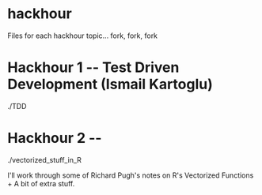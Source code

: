 # hackhour
Files for each hackhour topic... fork, fork, fork


# Hackhour 1 -- Test Driven Development (Ismail Kartoglu)
./TDD




# Hackhour 2 -- 
./vectorized_stuff_in_R

I'll work through some of Richard Pugh's notes on R's Vectorized Functions + A bit of extra stuff.


